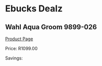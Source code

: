 
# Ebucks Dealz
## Wahl Aqua Groom 9899-026
[Product Page](https://www.ebucks.com/web/shop/productSelected.do?prodId=1191186778&catId=375509364)

Price: R1099.00

Savings: 


	